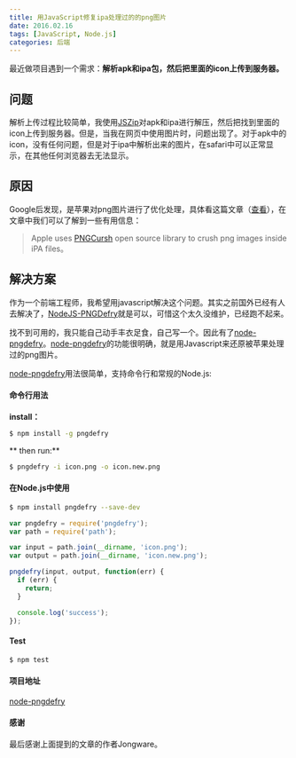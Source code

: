 ```yaml
---
title: 用JavaScript修复ipa处理过的的png图片
date: 2016.02.16
tags: [JavaScript, Node.js]
categories: 后端
---
```


最近做项目遇到一个需求：**解析apk和ipa包，然后把里面的icon上传到服务器。**

## 问题

解析上传过程比较简单，我使用[JSZip][1]对apk和ipa进行解压，然后把找到里面的icon上传到服务器。但是，当我在网页中使用图片时，问题出现了。对于apk中的icon，没有任何问题，但是对于ipa中解析出来的图片，在safari中可以正常显示，在其他任何浏览器去无法显示。

## 原因

Google后发现，是苹果对png图片进行了优化处理，具体看这篇文章（[查看][2]），在文章中我们可以了解到一些有用信息：

> Apple uses [PNGCursh][3] open source library to crush png images inside iPA files。

## 解决方案

作为一个前端工程师，我希望用javascript解决这个问题。其实之前国外已经有人去解决了，[NodeJS-PNGDefry][4]就是可以，可惜这个太久没维护，已经跑不起来。

找不到可用的，我只能自己动手丰衣足食，自己写一个。因此有了[node-pngdefry][5]。[node-pngdefry][5]的功能很明确，就是用Javascript来还原被苹果处理过的png图片。

[node-pngdefry][5]用法很简单，支持命令行和常规的Node.js:

#### 命令行用法

**install：**

```bash
$ npm install -g pngdefry
```

** then run:**

```bash
$ pngdefry -i icon.png -o icon.new.png
```




#### 在Node.js中使用


``` bash
$ npm install pngdefry --save-dev
```

``` js
var pngdefry = require('pngdefry');
var path = require('path');

var input = path.join(__dirname, 'icon.png');
var output = path.join(__dirname, 'icon.new.png');

pngdefry(input, output, function(err) {
  if (err) {
    return;
  }

  console.log('success');
});

```

#### Test

``` bash
$ npm test
```

#### 项目地址

[node-pngdefry][5]


#### 感谢

最后感谢上面提到的文章的作者Jongware。

  [1]: https://stuk.github.io/jszip/
  [2]: http://www.jongware.com/pngdefry.html
  [3]: http://pmt.sourceforge.net/pngcrush/
  [4]: https://github.com/Startappz/NodeJS-PNGDefry
  [5]: https://github.com/forsigner/node-pngdefry
